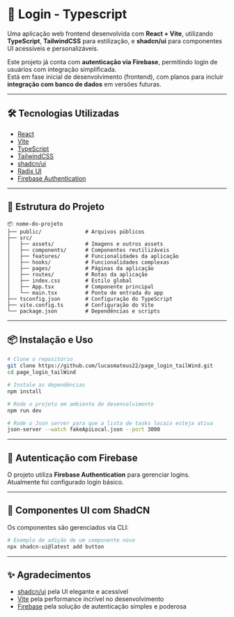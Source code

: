 # 🚀 Login - Typescript

Uma aplicação web frontend desenvolvida com **React + Vite**, utilizando **TypeScript**, **TailwindCSS** para estilização, e **shadcn/ui** para componentes UI acessíveis e personalizáveis.  

Este projeto já conta com **autenticação via Firebase**, permitindo login de usuários com integração simplificada.  
Está em fase inicial de desenvolvimento (frontend), com planos para incluir **integração com banco de dados** em versões futuras.

---

## 🛠️ Tecnologias Utilizadas

- [React](https://reactjs.org/)
- [Vite](https://vitejs.dev/)
- [TypeScript](https://www.typescriptlang.org/)
- [TailwindCSS](https://tailwindcss.com/)
- [shadcn/ui](https://ui.shadcn.com/)
- [Radix UI](https://www.radix-ui.com/)
- [Firebase Authentication](https://firebase.google.com/)

---

## 📁 Estrutura do Projeto

```
📦 nome-do-projeto
├── public/              # Arquivos públicos
├── src/
│   ├── assets/          # Imagens e outros assets
│   ├── components/      # Componentes reutilizáveis
│   ├── features/        # Funcionalidades da aplicação
│   ├── hooks/           # Funcionalidades complexas
│   ├── pages/           # Páginas da aplicação
│   ├── routes/          # Rotas da aplicação
│   ├── index.css        # Estilo global
│   ├── App.tsx          # Componente principal
│   └── main.tsx         # Ponto de entrada do app
├── tsconfig.json        # Configuração do TypeScript
├── vite.config.ts       # Configuração do Vite
└── package.json         # Dependências e scripts
```

---

## 📦 Instalação e Uso

```bash
# Clone o repositório
git clone https://github.com/lucasmateus22/page_login_tailWind.git
cd page_login_tailWind

# Instale as dependências
npm install

# Rode o projeto em ambiente de desenvolvimento
npm run dev

# Rode o Json server para que a lista de tasks locais esteja ativa
json-server --watch fakeApiLocal.json --port 3000
```

---

## 🔑 Autenticação com Firebase

O projeto utiliza **Firebase Authentication** para gerenciar logins.  
Atualmente foi configurado login básico.

---

## 🧱 Componentes UI com ShadCN

Os componentes são gerenciados via CLI:

```bash
# Exemplo de adição de um componente novo
npx shadcn-ui@latest add button
```

---

## ✨ Agradecimentos

- [shadcn/ui](https://ui.shadcn.com/) pela UI elegante e acessível  
- [Vite](https://vitejs.dev/) pela performance incrível no desenvolvimento  
- [Firebase](https://firebase.google.com/) pela solução de autenticação simples e poderosa
